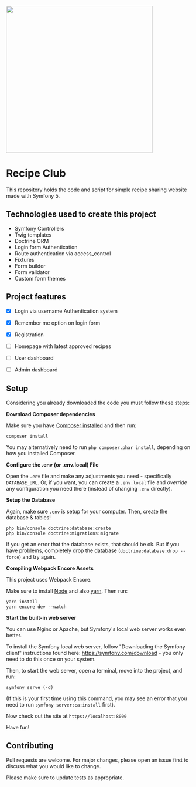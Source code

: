 <img src="https://user-images.githubusercontent.com/70708109/103316306-c17ccf80-4a30-11eb-92b3-5f0fd06d9957.png" width="400">

# Recipe Club
This repository holds the code and script for simple recipe sharing website made with Symfony 5.

## Technologies used to create this project
* Symfony Controllers
* Twig templates
* Doctrine ORM
* Login form Authentication
* Route authentication via access_control
* Fixtures
* Form builder
* Form validator
* Custom form themes

## Project features
- [x] Login via username Authentication system
- [x] Remember me option on login form
- [x] Registration
- [ ] Homepage with latest approved recipes
- [ ] User dashboard
- [ ] Admin dashboard


## Setup

Considering you already downloaded the code you must follow these steps:


**Download Composer dependencies**

Make sure you have [Composer installed](https://getcomposer.org/download/)
and then run:

```
composer install
```

You may alternatively need to run `php composer.phar install`, depending
on how you installed Composer.

**Configure the .env (or .env.local) File**

Open the `.env` file and make any adjustments you need - specifically
`DATABASE_URL`. Or, if you want, you can create a `.env.local` file
and *override* any configuration you need there (instead of changing
`.env` directly).

**Setup the Database**

Again, make sure `.env` is setup for your computer. Then, create
the database & tables!

```
php bin/console doctrine:database:create
php bin/console doctrine:migrations:migrate
```

If you get an error that the database exists, that should
be ok. But if you have problems, completely drop the
database (`doctrine:database:drop --force`) and try again.

**Compiling Webpack Encore Assets**

This project uses Webpack Encore.

Make sure to install [Node](https://nodejs.org/en/download/) and also [yarn](https://yarnpkg.com).
Then run:

```
yarn install
yarn encore dev --watch
```

**Start the built-in web server**

You can use Nginx or Apache, but Symfony's local web server
works even better.

To install the Symfony local web server, follow
"Downloading the Symfony client" instructions found
here: https://symfony.com/download - you only need to do this
once on your system.

Then, to start the web server, open a terminal, move into the
project, and run:

```
symfony serve (-d)
```


(If this is your first time using this command, you may see an
error that you need to run `symfony server:ca:install` first).

Now check out the site at `https://localhost:8000`

Have fun!

## Contributing
Pull requests are welcome. For major changes, please open an issue first to discuss what you would like to change.

Please make sure to update tests as appropriate.
